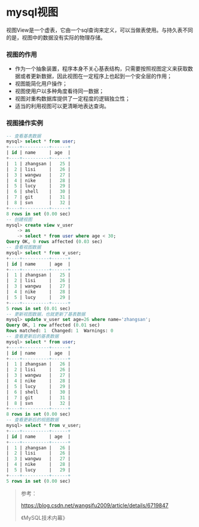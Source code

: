 # mysql视图

视图View是一个虚表，它由一个sql查询来定义，可以当做表使用。与持久表不同的是，视图中的数据没有实际的物理存储。

### 视图的作用

- 作为一个抽象装置，程序本身不关心基表结构，只需要按照视图定义来获取数据或者更新数据，因此视图在一定程序上也起到一个安全层的作用；
- 视图能简化用户操作；
-  视图使用户以多种角度看待同一数据；
- 视图对重构数据库提供了一定程度的逻辑独立性；
- 适当的利用视图可以更清晰地表达查询。

### 视图操作实例

```sql
-- 查看基表数据
mysql> select * from user;
+----+----------+------+
| id | name     | age  |
+----+----------+------+
|  1 | zhangsan |   25 |
|  2 | lisi     |   26 |
|  3 | wangwu   |   27 |
|  4 | nike     |   28 |
|  5 | lucy     |   29 |
|  6 | shell    |   30 |
|  7 | git      |   31 |
|  8 | svn      |   32 |
+----+----------+------+
8 rows in set (0.00 sec)
-- 创建视图
mysql> create view v_user
    -> as
    -> select * from user where age < 30;
Query OK, 0 rows affected (0.03 sec)
-- 查看视图数据
mysql> select * from v_user;
+----+----------+------+
| id | name     | age  |
+----+----------+------+
|  1 | zhangsan |   25 |
|  2 | lisi     |   26 |
|  3 | wangwu   |   27 |
|  4 | nike     |   28 |
|  5 | lucy     |   29 |
+----+----------+------+
5 rows in set (0.01 sec)
-- 更新视图数据，也就更新了基表数据
mysql> update v_user set age=26 where name='zhangsan';
Query OK, 1 row affected (0.01 sec)
Rows matched: 1  Changed: 1  Warnings: 0
-- 查看更新后的基表数据
mysql> select * from user;
+----+----------+------+
| id | name     | age  |
+----+----------+------+
|  1 | zhangsan |   26 |
|  2 | lisi     |   26 |
|  3 | wangwu   |   27 |
|  4 | nike     |   28 |
|  5 | lucy     |   29 |
|  6 | shell    |   30 |
|  7 | git      |   31 |
|  8 | svn      |   32 |
+----+----------+------+
8 rows in set (0.00 sec)
-- 查看更新后的视图数据
mysql> select * from v_user;
+----+----------+------+
| id | name     | age  |
+----+----------+------+
|  1 | zhangsan |   26 |
|  2 | lisi     |   26 |
|  3 | wangwu   |   27 |
|  4 | nike     |   28 |
|  5 | lucy     |   29 |
+----+----------+------+
5 rows in set (0.00 sec)
```

> 参考：
>
> https://blog.csdn.net/wangsifu2009/article/details/6719847
>
> 《MySQL技术内幕》

